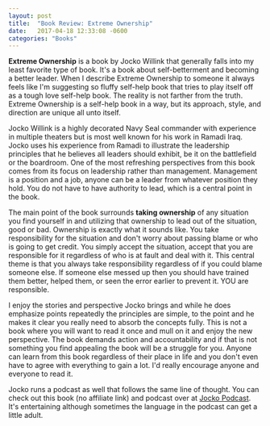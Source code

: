 ```yaml
---
layout: post
title:  "Book Review: Extreme Ownership"
date:   2017-04-18 12:33:08 -0600
categories: "Books"
---
```

<strong>Extreme Ownership</strong> is a book by Jocko Willink that generally falls into my least favorite type of book. It's a book about self-betterment and becoming a better leader. 
When I describe Extreme Ownership to someone it always feels like I'm suggesting so fluffy self-help book that tries to play itself off as a tough love self-help book. 
The reality is not farther from the truth. Extreme Ownership is a self-help book in a way, but its approach, style, and direction are unique all unto itself. 

Jocko Willink is a highly decorated Navy Seal commander with experience in multiple theaters but is most well known for his work in Ramadi Iraq. Jocko uses his experience from Ramadi to illustrate the leadership principles that he believes all leaders should exhibit, be it on the battlefield or the boardroom. One of the most refreshing perspectives from this book comes from its focus on leadership rather than management. Management is a position and a job, anyone can be a leader from whatever position they hold. You do not have to have authority to lead, which is a central point in the book. 

The main point of the book surrounds <strong>taking ownership</strong> of any situation you find yourself in and utilizing that ownership to lead out of the situation, good or bad. Ownership is exactly what it sounds like. You take responsibility for the situation and don't worry about passing blame or who is going to get credit. You simply accept the situation, accept that you are responsible for it regardless of who is at fault and deal with it. This central theme is that you always take responsibility regardless of if you could blame someone else. If someone else messed up then you should have trained them better, helped them, or seen the error earlier to prevent it. YOU are responsible. 

I enjoy the stories and perspective Jocko brings and while he does emphasize points repeatedly the principles are simple, to the point and he makes it clear you really need to absorb the concepts fully. This is not a book where you will want to read it once and mull on it and enjoy the new perspective.  The book demands action and accountability and if that is not something you find appealing the book will be a struggle for you. Anyone can learn from this book regardless of their place in life and you don't even have to agree with everything to gain a lot. I'd really encourage anyone and everyone to read it. 

Jocko runs a podcast as well that follows the same line of thought. You can check out this book (no affiliate link) and podcast over at <a href="http://jockopodcast2.com/">Jocko Podcast</a>. It's entertaining although sometimes the language in the podcast can get a little adult. 